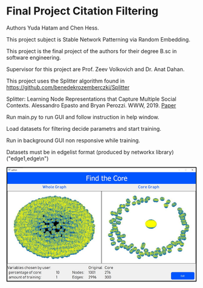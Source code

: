 # Final Project Citation Filtering
Authors Yuda Hatam and Chen Hess.

This project subject is Stable Network Patterning via Random Embedding.

This project is the final project of the authors for their degree B.sc in software engineering.

Supervisor for this project are Prof. Zeev Volkovich and Dr. Anat Dahan.

This project uses the Splitter algorithm found in https://github.com/benedekrozemberczki/Splitter

Splitter: Learning Node Representations that Capture Multiple Social Contexts. Alessandro Epasto and Bryan Perozzi. WWW, 2019. [Paper](http://epasto.org/papers/www2019splitter.pdf)

Run main.py to run GUI and follow instruction in help window.

Load datasets for filtering decide parametrs and start training.

Run in background GUI non responsive while training.

Datasets must be in edgelist format (produced by networkx library) ("edge1,edge\n")

![Alt text](https://github.com/yudahatam/Final-Project-Citation-Filtering/blob/263d67546c973aac0c6f5eef2add4aa9057e3428/images/image.png)


